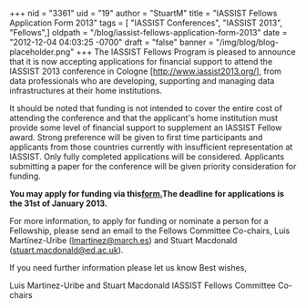 +++
nid = "3361"
uid = "19"
author = "StuartM"
title = "IASSIST Fellows Application Form 2013"
tags = [ "IASSIST Conferences", "IASSIST 2013", "Fellows",]
oldpath = "/blog/iassist-fellows-application-form-2013"
date = "2012-12-04 04:03:25 -0700"
draft = "false"
banner = "/img/blog/blog-placeholder.png"
+++
The IASSIST Fellows Program is pleased to announce that it is now
accepting applications for financial support to attend the IASSIST 2013
conference in Cologne [<http://www.iassist2013.org/>], from data
professionals who are developing, supporting and managing data
infrastructures at their home institutions.

It should be noted that funding is not intended to cover the entire cost
of attending the conference and that the applicant's home institution
must provide some level of financial support to supplement an IASSIST
Fellow award. Strong preference will be given to first time participants
and applicants from those countries currently with insufficient
representation at IASSIST. Only fully completed applications will be
considered. Applicants submitting a paper for the conference will be
given priority consideration for funding.

**You may apply for funding via
this[form.](http://tinyurl.com/cdsxfcd "IASSIST Fellows Application Form 2013")The
deadline for applications is the 31st of January 2013.**

For more information, to apply for funding or nominate a person for a
Fellowship, please send an email to the Fellows Committee Co-chairs,
Luis Martínez-Uribe (lmartinez@march.es) and Stuart Macdonald
(stuart.macdonald@ed.ac.uk).

If you need further information please let us know
Best wishes,

Luis Martinez-Uribe and Stuart Macdonald
IASSIST Fellows Committee Co-chairs
